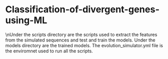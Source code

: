 # Classification-of-divergent-genes-using-ML
\nUnder the scripts directory are the scripts used to extract the features from the simulated sequences and test and train the models.
Under the models directory are the trained models.
The evolution_simulator.yml file is the enviromnet used to run all the scripts.
